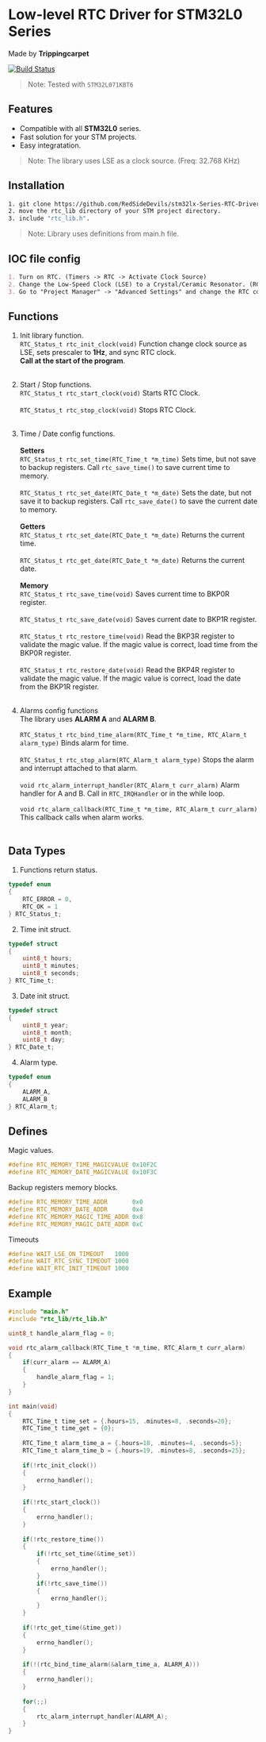 # Low-level RTC Driver for STM32L0 Series 
Made by **Trippingcarpet** 

[![Build Status](https://app.travis-ci.com/microsoft/DynamicProto-JS.svg?branch=master)](https://github.com/RedSideDevils/dma_driver_for_stm32/releases/tag/V1.0.0) 
> Note: Tested with `STM32L071KBT6`

## Features
- Compatible with all **STM32L0** series.
- Fast solution for your STM projects.
- Easy integratation.
 
> Note: The library uses LSE as a clock source. (Freq: 32.768 KHz)

## Installation

``` sh
1. git clone https://github.com/RedSideDevils/stm32lx-Series-RTC-Driver.git
2. move the rtc_lib directory of your STM project directory.
3. include "rtc_lib.h".
```

> Note: Library uses definitions from main.h file. 



## IOC file config

```md
1. Turn on RTC. (Timers -> RTC -> Activate Clock Source)
2. Change the Low-Speed Clock (LSE) to a Crystal/Ceramic Resonator. (RCC Section)
3. Go to "Project Manager" -> "Advanced Settings" and change the RTC code generator to LL.
```

## Functions

1. Init library function.  <br/>
`RTC_Status_t rtc_init_clock(void)` Function change clock source as LSE, sets prescaler to **1Hz**, and sync RTC clock.  <br/>
**Call at the start of the program**.  <br/><br/>
2. Start / Stop functions.  <br/>
`RTC_Status_t rtc_start_clock(void)` Starts RTC Clock.  <br/><br/>
`RTC_Status_t rtc_stop_clock(void)` Stops RTC Clock.  <br/><br/>
3. Time / Date config functions.  <br/><br/>
**Setters**  <br/>
`RTC_Status_t rtc_set_time(RTC_Time_t *m_time)` Sets time, but not save to backup registers. Call `rtc_save_time()` to save current time to memory.  <br/><br/>
`RTC_Status_t rtc_set_date(RTC_Date_t *m_date)` Sets the date, but not save it to backup registers. Call `rtc_save_date()` to save the current date to memory.  <br/><br/>
**Getters**  <br/>
`RTC_Status_t rtc_set_date(RTC_Date_t *m_date)` Returns the current time.  <br/><br/>
`RTC_Status_t rtc_get_date(RTC_Date_t *m_date)` Returns the current date.  <br/><br/>
**Memory**  <br/>
`RTC_Status_t rtc_save_time(void)` Saves current time to BKP0R register.  <br/><br/>
`RTC_Status_t rtc_save_date(void)` Saves current date to BKP1R register.  <br/><br/>
`RTC_Status_t rtc_restore_time(void)` Read the BKP3R register to validate the magic value. If the magic value is correct, load time from the BKP0R register.   <br/><br/>
`RTC_Status_t rtc_restore_date(void)` Read the BKP4R register to validate the magic value. If the magic value is correct, load the date from the BKP1R register.   <br/><br/>

4. Alarms config functions  <br/>
The library uses **ALARM A** and **ALARM B**.  <br/><br/>
`RTC_Status_t rtc_bind_time_alarm(RTC_Time_t *m_time, RTC_Alarm_t alarm_type)` Binds alarm for time.  <br/><br/>
`RTC_Status_t rtc_stop_alarm(RTC_Alarm_t alarm_type)` Stops the alarm and interrupt attached to that alarm.  <br/><br/>
`void rtc_alarm_interrupt_handler(RTC_Alarm_t curr_alarm)` Alarm handler for A and B. Call in `RTC_IRQHandler` or in the while loop.  <br/><br/>
`void rtc_alarm_callback(RTC_Time_t *m_time, RTC_Alarm_t curr_alarm)` This callback calls when alarm works.  <br/><br/>

## Data Types <br/>
1. Functions return status. <br/>
```C
typedef enum
{
	RTC_ERROR = 0,
	RTC_OK = 1
} RTC_Status_t;
```
2. Time init struct.  <br/>
```C 
typedef struct
{
	uint8_t hours;
	uint8_t minutes;
	uint8_t seconds;
} RTC_Time_t;
```
3. Date init struct.  <br/>
```C  
typedef struct
{
	uint8_t year;
	uint8_t month;
	uint8_t day;
} RTC_Date_t;
```
4. Alarm type.  <br/>
```C 
typedef enum
{
	ALARM_A,
	ALARM_B
} RTC_Alarm_t;
```
## Defines  <br/>
Magic values.  <br/>
```C
#define RTC_MEMORY_TIME_MAGICVALUE 0x10F2C
#define RTC_MEMORY_DATE_MAGICVALUE 0x10F3C
```
Backup registers memory blocks.  <br/>
```C
#define RTC_MEMORY_TIME_ADDR 	   0x0
#define RTC_MEMORY_DATE_ADDR 	   0x4
#define RTC_MEMORY_MAGIC_TIME_ADDR 0x8
#define RTC_MEMORY_MAGIC_DATE_ADDR 0xC
```
Timeouts  <br/>
```C
#define WAIT_LSE_ON_TIMEOUT	  1000
#define WAIT_RTC_SYNC_TIMEOUT 1000
#define WAIT_RTC_INIT_TIMEOUT 1000
```

## Example 
```C
#include "main.h"
#include "rtc_lib/rtc_lib.h"

uint8_t handle_alarm_flag = 0;

void rtc_alarm_callback(RTC_Time_t *m_time, RTC_Alarm_t curr_alarm)
{
    if(curr_alarm == ALARM_A)
    {
        handle_alarm_flag = 1;
    }
}

int main(void)
{
	RTC_Time_t time_set = {.hours=15, .minutes=8, .seconds=20};
	RTC_Time_t time_get = {0};
	
	RTC_Time_t alarm_time_a = {.hours=18, .minutes=4, .seconds=5};
	RTC_Time_t alarm_time_b = {.hours=19, .minutes=8, .seconds=25};
	
	if(!rtc_init_clock())
	{
		errno_handler();
	}
	
	if(!rtc_start_clock())
	{
		errno_handler();
	}
	
	if(!rtc_restore_time())
	{
		if(!rtc_set_time(&time_set))
		{
			errno_handler();
		}
		if(!rtc_save_time())
		{
			errno_handler();
		}
	}
	
	if(!rtc_get_time(&time_get))
	{
		errno_handler();
	}
	
	if(!(rtc_bind_time_alarm(&alarm_time_a, ALARM_A)))
	{
		errno_handler();
	}
	
	for(;;)
	{
		rtc_alarm_interrupt_handler(ALARM_A);
	}
}
```
